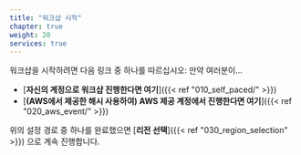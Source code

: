 ```yaml
---
title: "워크샵 시작"
chapter: true
weight: 20
services: true
---
```


워크샵을 시작하려면 다음 링크 중 하나를 따르십시오:
 만약 여러분이...

* [**자신의 계정으로 워크샵 진행한다면 여기**]({{< ref "010_self_paced/" >}})
* [**(AWS에서 제공한 해시 사용하여) AWS 제공 계정에서 진행한다면 여기**]({{< ref "020_aws_event/" >}}) 

위의 설정 경로 중 하나를 완료했으면 [**리전 선택**]({{< ref "030_region_selection" >}}) 으로 계속 진행합니다.
